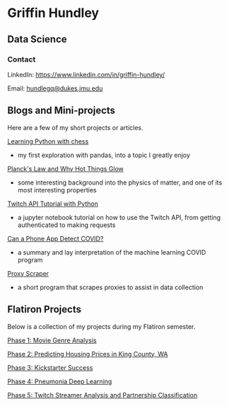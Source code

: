 # Griffin Hundley
## Data Science

### Contact

LinkedIn: https://www.linkedin.com/in/griffin-hundley/

Email: hundlegq@dukes.jmu.edu


## Blogs and Mini-projects

Here are a few of my short projects or articles.

[Learning Python with chess](https://griffinhundley.github.io/chess/)
* my first exploration with pandas, into a topic I greatly enjoy

[Planck's Law and Why Hot Things Glow](https://griffinhundley.github.io/solar/)
* some interesting background into the physics of matter, and one of its most interesting properties

[Twitch API Tutorial with Python](https://griffinhundley.github.io/twapi/)
* a jupyter notebook tutorial on how to use the Twitch API, from getting authenticated to making requests

[Can a Phone App Detect COVID?](https://hundlegq.medium.com/can-a-phone-app-detect-covid-fd763c40b20f)
* a summary and lay interpretation of the machine learning COVID program

[Proxy Scraper](https://github.com/griffinhundley/proxyscraper)
* a short program that scrapes proxies to assist in data collection


## Flatiron Projects

Below is a collection of my projects during my Flatiron semester.

[Phase 1: Movie Genre Analysis](https://github.com/griffinhundley/Phase1GriffEon)

[Phase 2: Predicting Housing Prices in King County, WA](http://github.com/laurenphipps/dsc-phase-2-project)

[Phase 3: Kickstarter Success](https://github.com/griffinhundley/kickstarter_success)

[Phase 4: Pneumonia Deep Learning](https://github.com/griffinhundley/pneumonia-deep-learning)

[Phase 5: Twitch Streamer Analysis and Partnership Classification](https://github.com/griffinhundley/streamer-analysis)